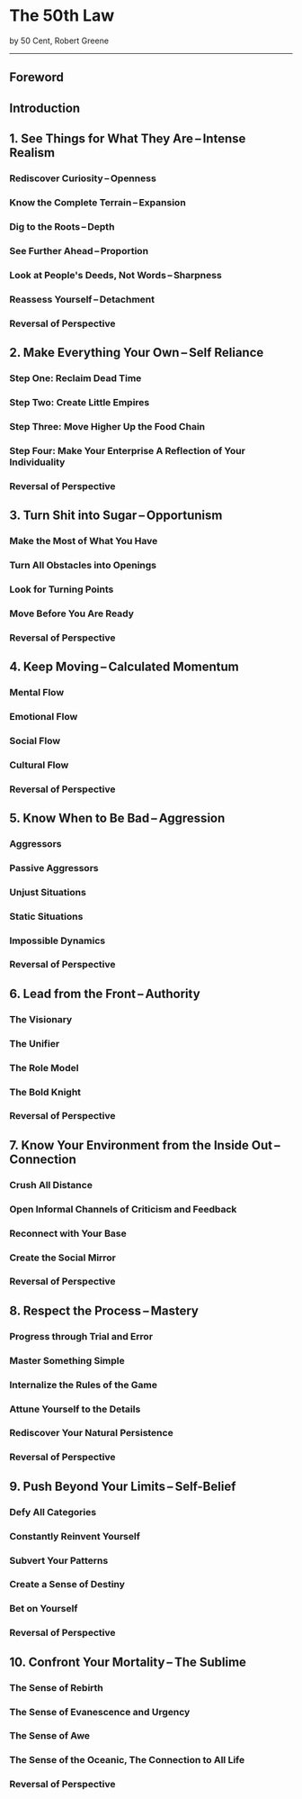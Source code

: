 # The 50th Law
by 50 Cent, Robert Greene

---

## Foreword

## Introduction

## 1. See Things for What They Are – Intense Realism
### Rediscover Curiosity – Openness
### Know the Complete Terrain – Expansion
### Dig to the Roots – Depth
### See Further Ahead – Proportion
### Look at People's Deeds, Not Words – Sharpness
### Reassess Yourself – Detachment
### Reversal of Perspective

## 2. Make Everything Your Own – Self Reliance
### Step One: Reclaim Dead Time
### Step Two: Create Little Empires
### Step Three: Move Higher Up the Food Chain
### Step Four: Make Your Enterprise A Reflection of Your Individuality
### Reversal of Perspective

## 3. Turn Shit into Sugar – Opportunism
### Make the Most of What You Have
### Turn All Obstacles into Openings
### Look for Turning Points
### Move Before You Are Ready
### Reversal of Perspective

## 4. Keep Moving – Calculated Momentum
### Mental Flow
### Emotional Flow
### Social Flow
### Cultural Flow
### Reversal of Perspective

## 5. Know When to Be Bad – Aggression
### Aggressors
### Passive Aggressors
### Unjust Situations
### Static Situations
### Impossible Dynamics
### Reversal of Perspective

## 6. Lead from the Front – Authority
### The Visionary
### The Unifier
### The Role Model
### The Bold Knight
### Reversal of Perspective

## 7. Know Your Environment from the Inside Out – Connection
### Crush All Distance
### Open Informal Channels of Criticism and Feedback
### Reconnect with Your Base
### Create the Social Mirror
### Reversal of Perspective

## 8. Respect the Process – Mastery
### Progress through Trial and Error
### Master Something Simple
### Internalize the Rules of the Game
### Attune Yourself to the Details
### Rediscover Your Natural Persistence
### Reversal of Perspective

## 9. Push Beyond Your Limits – Self-Belief
### Defy All Categories
### Constantly Reinvent Yourself
### Subvert Your Patterns
### Create a Sense of Destiny
### Bet on Yourself
### Reversal of Perspective

## 10. Confront Your Mortality – The Sublime
### The Sense of Rebirth
### The Sense of Evanescence and Urgency
### The Sense of Awe
### The Sense of the Oceanic, The Connection to All Life
### Reversal of Perspective
